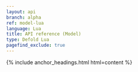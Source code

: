 ```yaml
---
layout: api
branch: alpha
ref: model-lua
language: Lua
title: API reference (Model)
type: Defold Lua
pagefind_exclude: true
---
```

{% include anchor_headings.html html=content %}